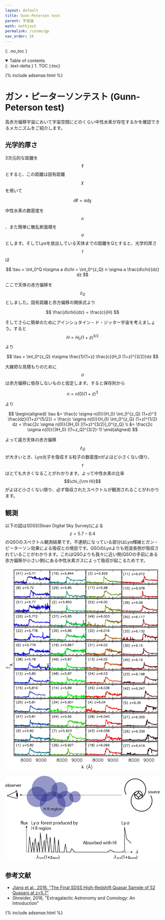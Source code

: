 ```yaml
---
layout: default
title: Gunn-Peterson test
parent: 宇宙論
math: mathjax3
permalink: /cosmo/gp
nav_order: 16
---
```


{: .no_toc }

<details open markdown="block">
  <summary>
    Table of contents
  </summary>
  {: .text-delta }
1. TOC
{:toc}
</details>

{% include adsense.html %}

# ガン・ピーターソンテスト (Gunn-Peterson test)

高赤方偏移宇宙において宇宙空間にどのくらい中性水素が存在するかを確認できるメカニズムをご紹介します。

## 光学的厚さ

3次元的な距離を$$\ell$$とすると、この距離は固有距離$$\chi$$を用いて

$$
d\ell = ad\chi
$$

中性水素の数密度を$$n$$、また簡単に散乱断面積を$$\sigma$$とします。そしてLyαを放出している天体までの距離をQとすると、光学的厚さ$$\tau$$は

$$
\tau 
= \int_0^Q n\sigma a d\chi 
= \int_0^{z_Q} n \sigma a \frac{d\chi}{dz} dz
$$

ここで天体の赤方偏移を$$z_Q$$としました。固有距離と赤方偏移の関係式より

$$
\frac{d\chi}{dz} 
= \frac{c}{H}
$$

そしてさらに簡単のためにアインシュタイン・ド・ジッター宇宙を考えましょう。すると$$H = H_0 (1+z)^{3/2}$$より

$$
\tau 
= \int_0^{z_Q} n\sigma \frac{1}{1+z} \frac{c}{H_0 (1+z)^{3/2}}dz 
$$

大雑把な見積もりのために$$\sigma$$は赤方偏移に依存しないものと仮定します。すると保存則から

$$
n = n(0) (1+z)^3
$$

より

$$
\begin{aligned}
\tau 
&= \frac{c \sigma n(0)}{H_0} \int_0^{z_Q} (1+z)^3 \frac{dz}{(1+z)^{5/2}} 
= \frac{c \sigma n(0)}{H_0} \int_0^{z_Q} (1+z)^{1/2} dz
= \frac{2c \sigma n(0)}{3H_0} [(1+z)^{3/2}]_0^{z_Q} \\
&= \frac{2c \sigma n(0)}{3H_0} ((1+z_Q)^{3/2}-1)
\end{aligned}
$$

よって遠方天体の赤方偏移$$z_Q$$が大きいとき、Lyα光子を吸収する粒子の数密度nがよほど小さくない限り、$$\tau$$はとても大きくなることがわかります。よって中性水素の比率$$\chi_{\rm HI}$$がよほど小さくない限り、必ず吸収されたスペクトルが観測されることがわかります。

## 観測

以下の図はSDSS(Sloan Digital Sky Survey)による$$z = 5.7 - 6.4$$のQSOのスペクトル観測結果です。不連続になっている部分はLyα輝線とガン・ピーターソン効果による吸収との境目です。QSOのLyαよりも短波長側が吸収されていることがわかります。これはQSOよりも我々に近い側(QSOの手前にある赤方偏移が小さい側)にある中性水素ガスによって吸収が起こるためです。

![高赤方偏移QSOのスペクトル](/assets/images/cosmo/gp_spectrum.png)

![ガン・ピーターソン効果の原理](/assets/images/cosmo/gp_principle.png)

## 参考文献

* [Jiang et al., 2016, "The Final SDSS High-Redshift Quasar Sample of 52 Quasars at z>5.7"](https://arxiv.org/abs/1610.05369)
* Shneider, 2016, "Extragalactic Astronomy and Comology: An Introduction"

{% include adsense.html %}